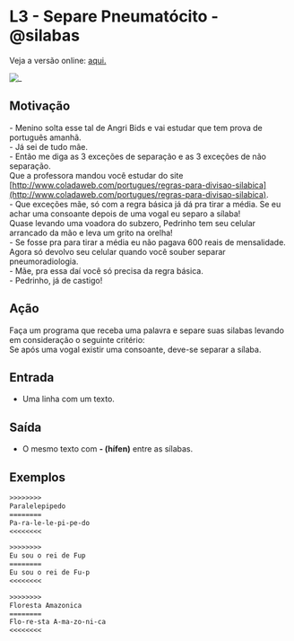 # L3 - Separe Pneumatócito - @silabas

Veja a versão online: [aqui.](https://github.com/qxcodefup/arcade/blob/master/base/silabas/Readme.md)

![_](https://raw.githubusercontent.com/qxcodefup/arcade/master/base/silabas/cover.jpg)

## Motivação

\- Menino solta esse tal de Angri Bids e vai estudar que tem prova de português amanhã.  
\- Já sei de tudo mãe.  
\- Então me diga as 3 exceções de separação e as 3 exceções de não separação.  
Que a professora mandou você estudar do site [http://www.coladaweb.com/portugues/regras-para-divisao-silabica](http://www.coladaweb.com/portugues/regras-para-divisao-silabica).  
\- Que exceções mãe, só com a regra básica já dá pra tirar a média. Se eu achar uma consoante depois de uma vogal eu separo a sílaba!  
Quase levando uma voadora do subzero, Pedrinho tem seu celular arrancado da mão e leva um grito na orelha!  
\- Se fosse pra para tirar a média eu não pagava 600 reais de mensalidade.  
Agora só devolvo seu celular quando você souber separar pneumoradiologia.  
\- Mãe, pra essa daí você só precisa da regra básica.  
\- Pedrinho, já de castigo!

## Ação

Faça um programa que receba uma palavra e separe suas silabas levando em consideração o seguinte critério:  
Se após uma vogal existir uma consoante, deve-se separar a sílaba.

## Entrada

* Uma linha com um texto.

## Saída

* O mesmo texto com **- (hífen)** entre as sílabas.

## Exemplos

``` txt
>>>>>>>>
Paralelepipedo
========
Pa-ra-le-le-pi-pe-do
<<<<<<<<

>>>>>>>>
Eu sou o rei de Fup
========
Eu sou o rei de Fu-p
<<<<<<<<

>>>>>>>>
Floresta Amazonica
========
Flo-re-sta A-ma-zo-ni-ca
<<<<<<<<
```

#
